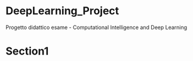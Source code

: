 # DeepLearning_Project
Progetto didattico esame - Computational Intelligence and Deep Learning
# Section1